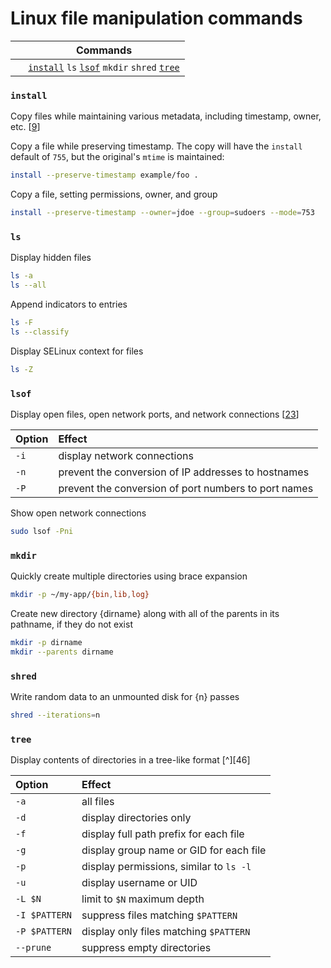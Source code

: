 # Linux file manipulation commands
&nbsp;  | Commands
---     | ---
&nbsp;  | [`install`][install] `ls` [`lsof`][lsof] `mkdir` `shred` [`tree`][tree]
### `install`
Copy files while maintaining various metadata, including timestamp, owner, etc. [[9](sources.md)]

Copy a file while preserving timestamp. The copy will have the `install` default of `755`, but the original's `mtime` is maintained:
```sh
install --preserve-timestamp example/foo .
```
Copy a file, setting permissions, owner, and group
```sh
install --preserve-timestamp --owner=jdoe --group=sudoers --mode=753
```
### `ls`
Display hidden files
```sh
ls -a
ls --all
```
Append indicators to entries
```sh
ls -F
ls --classify
```
Display SELinux context for files
```sh
ls -Z
```
### `lsof`
Display open files, open network ports, and network connections [[23](sources.md)]

Option  | Effect
:---    | :---
`-i`    | display network connections
`-n`    | prevent the conversion of IP addresses to hostnames
`-P`    | prevent the conversion of port numbers to port names

Show open network connections
```sh
sudo lsof -Pni
```
### `mkdir`
Quickly create multiple directories using brace expansion
```sh
mkdir -p ~/my-app/{bin,lib,log}
```
Create new directory {dirname} along with all of the parents in its pathname, if they do not exist
```sh
mkdir -p dirname
mkdir --parents dirname
```
### `shred`
Write random data to an unmounted disk for {n} passes
```sh
shred --iterations=n
```
### `tree`
Display contents of directories in a tree-like format [^][46]

Option  | Effect
:---    | :---
`-a`    | all files
`-d`    | display directories only
`-f`    | display full path prefix for each file
`-g`    | display group name or GID for each file
`-p`    | display permissions, similar to `ls -l`
`-u`    | display username or UID
`-L $N` | limit to `$N` maximum depth
`-I $PATTERN` | suppress files matching `$PATTERN`
`-P $PATTERN` | display only files matching `$PATTERN`
`--prune`     | suppress empty directories
## 
[install]:                                           #install                                    '```&#10;$ install&#10;```&#10;Copy files while maintaining metadata'
[lsof]:                                              #lsof                                       '```&#10;lsof&#10;```&#10;Display open files, open network ports, and network connections&#10;Rothwell, William. _CompTIA Linux+ Portable Command Guide_.'
[tree]:                                              #tree                                       '```&#10;$ tree&#10;```&#10;Display contents of directories in a tree-like format'